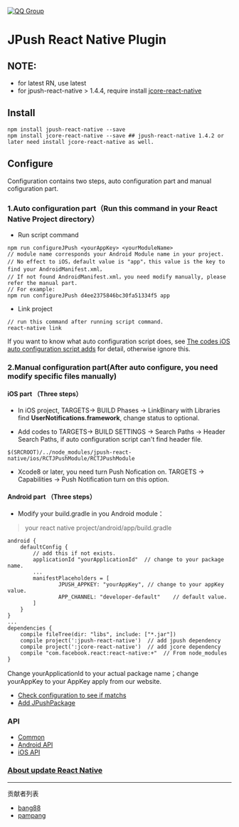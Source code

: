 [![QQ Group](https://img.shields.io/badge/QQ%20Group-553406342-red.svg)]()
# JPush React Native Plugin


## NOTE:
- for latest RN, use latest
- for jpush-react-native > 1.4.4, require install [jcore-react-native](https://github.com/jpush/jcore-react-native)

## Install
```
npm install jpush-react-native --save
npm install jcore-react-native --save ## jpush-react-native 1.4.2 or later need install jcore-react-native as well.

```
## Configure
Configuration contains two steps, auto configuration part and manual cofiguration part.
### 1.Auto configuration part（Run this command in your React Native Project directory）

- Run script command
```
npm run configureJPush <yourAppKey> <yourModuleName>
// module name corresponds your Android Module name in your project.
// No effect to iOS，default value is "app"，this value is the key to find your AndroidManifest.xml，
// If not found AndroidManifest.xml，you need modify manually, please refer the manual part.
// For example:
npm run configureJPush d4ee2375846bc30fa51334f5 app
```

- Link project
```
// run this command after running script command.
react-native link
```
If you want to know what auto configuration script does, see [The codes iOS auto configuration script adds](https://github.com/jpush/jpush-react-native/blob/master/example/documents/iOS_Usage.md) for detail, otherwise ignore this.

### 2.Manual configuration part(After auto configure, you need modify specific files manually) 
#### iOS part （Three steps）
- In iOS project, TARGETS-> BUILD Phases -> LinkBinary with Libraries find **UserNotifications.framework**, change status to optional.

- Add codes to TARGETS-> BUILD SETTINGS -> Search Paths -> Header Search Paths, if auto configuration script can't find header file.
```
$(SRCROOT)/../node_modules/jpush-react-native/ios/RCTJPushModule/RCTJPushModule
```
- Xcode8 or later, you need turn Push Nofication on. TARGETS -> Capabilities -> Push Notification turn on this option.

#### Android part （Three steps）
- Modify your build.gradle in you Android module：

> your react native project/android/app/build.gradle

```
android {
    defaultConfig {
        // add this if not exists.
        applicationId "yourApplicationId"  // change to your package name.
        ...
        manifestPlaceholders = [
                JPUSH_APPKEY: "yourAppKey", // change to your appKey value.
                APP_CHANNEL: "developer-default"    // default value.
        ]
    }
}
...
dependencies {
    compile fileTree(dir: "libs", include: ["*.jar"])
    compile project(':jpush-react-native')  // add jpush dependency
    compile project(':jcore-react-native')  // add jcore dependency
    compile "com.facebook.react:react-native:+"  // From node_modules
}
```

Change yourApplicationId to your actual package name；change yourAppKey to your AppKey apply from our website.

- [Check configuration to see if matchs](https://github.com/jpush/jpush-react-native/blob/master/example/documents/CheckEn.md)
- [Add JPushPackage](https://github.com/jpush/jpush-react-native/blob/master/example/documents/Android%20Usage.md)


### API

- [Common](https://github.com/jpush/jpush-react-native/blob/master/example/documents/Common.md)
- [Android API](https://github.com/jpush/jpush-react-native/blob/master/example/documents/Android%20API.md)
- [iOS API](https://github.com/jpush/jpush-react-native/blob/master/example/documents/iOS_API.md)


### [About update React Native](https://github.com/jpush/jpush-react-native/blob/master/example/documents/Update%20React%20Native.md)

---
贡献者列表
- [bang88](https://github.com/bang88)
- [pampang](https://github.com/pampang)
